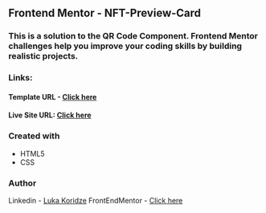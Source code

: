 ## Frontend Mentor - NFT-Preview-Card
### This is a solution to the QR Code Component. Frontend Mentor challenges help you improve your coding skills by building realistic projects.

### Links:
#### Template URL - [Click here](https://www.frontendmentor.io/challenges/qr-code-component-iux_sIO_H)
#### Live Site URL: [Click here](https://lukenso.github.io/NFT-Preview-Card/)

### Created with
- HTML5
- CSS 

### Author
Linkedin - [Luka Koridze](https://www.linkedin.com/in/luka-koridze-4397571a4/)
FrontEndMentor - [Click here](https://www.frontendmentor.io/profile/lukenso)

